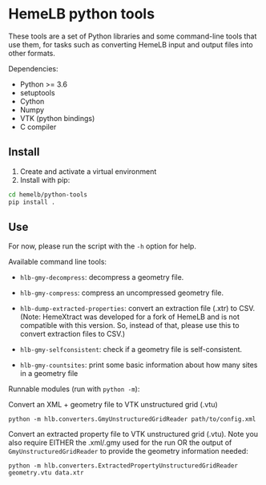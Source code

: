 # HemeLB python tools

These tools are a set of Python libraries and some command-line tools
that use them, for tasks such as converting HemeLB input and output
files into other formats.

Dependencies:

- Python >= 3.6
- setuptools
- Cython
- Numpy
- VTK (python bindings)
- C compiler

## Install

1. Create and activate a virtual environment
2. Install with pip:
```bash
cd hemelb/python-tools
pip install .
```

## Use

For now, please run the script with the `-h` option for help.

Available command line tools:

- `hlb-gmy-decompress`: decompress a geometry file.

- `hlb-gmy-compress`: compress an uncompressed geometry file.

- `hlb-dump-extracted-properties`: convert an extraction file (.xtr) to CSV. (Note: HemeXtract was developed for a fork of HemeLB and is not compatible with this version. So, instead of that, please use this to convert extraction files to CSV.)

- `hlb-gmy-selfconsistent`: check if a geometry file is self-consistent.

- `hlb-gmy-countsites`: print some basic information about how many sites in a geometry file


Runnable modules (run with `python -m`):

Convert an XML + geometry file to VTK unstructured grid (.vtu)
```
python -m hlb.converters.GmyUnstructuredGridReader path/to/config.xml
```

Convert an extracted property file to VTK unstructured grid (.vtu).
Note you also require EITHER the .xml/.gmy used for the run OR the output of `GmyUnstructuredGridReader` to provide the
geometry information needed:
```
python -m hlb.converters.ExtractedPropertyUnstructuredGridReader geometry.vtu data.xtr
```

